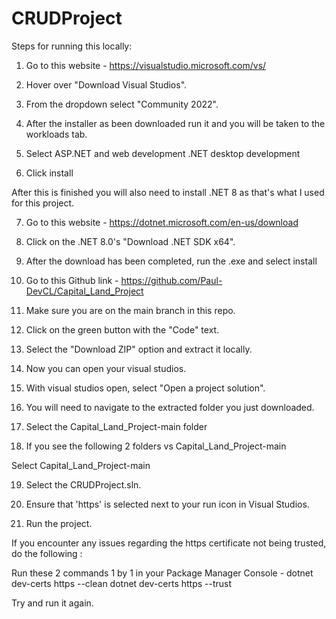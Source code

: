 # CRUDProject
 Steps for running this locally: 

  1. Go to this website - 
     https://visualstudio.microsoft.com/vs/

  2. Hover over "Download Visual Studios".
 
  3. From the dropdown select "Community 2022".

  4. After the installer as been downloaded run it and you will be taken to the workloads tab.

  5. Select 
     ASP.NET and web development
     .NET desktop development

  6. Click install

  After this is finished you will also need to install .NET 8 as that's what I used for this project.

  7. Go to this website - 
     https://dotnet.microsoft.com/en-us/download

  8. Click on the .NET 8.0's "Download .NET SDK x64".

  9. After the download has been completed, run the .exe and select install

  10. Go to this Github link - 
      https://github.com/Paul-DevCL/Capital_Land_Project

  11. Make sure you are on the main branch in this repo.

  12. Click on the green button with the "Code" text.

  13. Select the "Download ZIP" option and extract it locally.

  14. Now you can open your visual studios.

  15. With visual studios open, select "Open a project solution".

  16. You will need to navigate to the extracted folder you just downloaded.

  17. Select the Capital_Land_Project-main folder

  18. If you see the following 2 folders
      vs
      Capital_Land_Project-main 

  Select Capital_Land_Project-main 

  19. Select the CRUDProject.sln.

  20. Ensure that 'https' is selected next to your run icon in Visual Studios.

  21. Run the project.

  If you encounter any issues regarding the https certificate not being trusted, do the following : 

  Run these 2 commands 1 by 1 in your Package Manager Console - 
   dotnet dev-certs https --clean
   dotnet dev-certs https --trust

  Try and run it again.
















 
